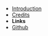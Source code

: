 - [Introduction](/)
- [Credits](credits)
- **Links**
- [Github](https://github.com/DigiChanges/node-experience)
